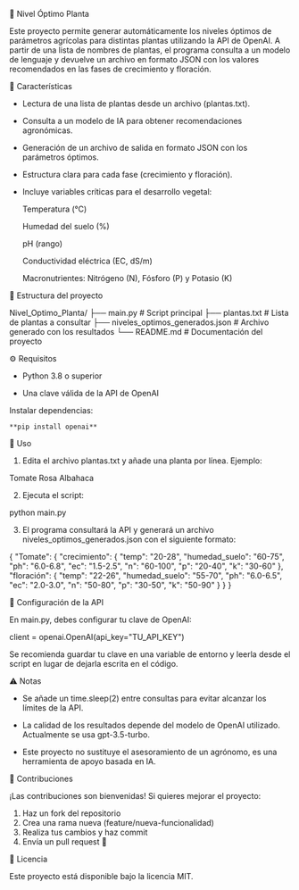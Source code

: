 🌱 Nivel Óptimo Planta

Este proyecto permite generar automáticamente los niveles óptimos de parámetros agrícolas para distintas plantas utilizando la API de OpenAI.
A partir de una lista de nombres de plantas, el programa consulta a un modelo de lenguaje y devuelve un archivo en formato JSON con los valores recomendados en las fases de crecimiento y floración.

🚀 Características

- Lectura de una lista de plantas desde un archivo (plantas.txt).

- Consulta a un modelo de IA para obtener recomendaciones agronómicas.

- Generación de un archivo de salida en formato JSON con los parámetros óptimos.

- Estructura clara para cada fase (crecimiento y floración).

- Incluye variables críticas para el desarrollo vegetal:

    Temperatura (°C)

    Humedad del suelo (%)

    pH (rango)

    Conductividad eléctrica (EC, dS/m)

    Macronutrientes: Nitrógeno (N), Fósforo (P) y Potasio (K)

📂 Estructura del proyecto

Nivel_Optimo_Planta/
├── main.py                          # Script principal
├── plantas.txt                      # Lista de plantas a consultar
├── niveles_optimos_generados.json   # Archivo generado con los resultados
└── README.md                        # Documentación del proyecto

⚙️ Requisitos

- Python 3.8 o superior

- Una clave válida de la API de OpenAI

Instalar dependencias:

    **pip install openai**

📝 Uso

1. Edita el archivo plantas.txt y añade una planta por línea. Ejemplo:

Tomate
Rosa
Albahaca


2. Ejecuta el script:

python main.py


3. El programa consultará la API y generará un archivo niveles_optimos_generados.json con el siguiente formato:

{
  "Tomate": {
    "crecimiento": {
      "temp": "20-28",
      "humedad_suelo": "60-75",
      "ph": "6.0-6.8",
      "ec": "1.5-2.5",
      "n": "60-100",
      "p": "20-40",
      "k": "30-60"
    },
    "floración": {
      "temp": "22-26",
      "humedad_suelo": "55-70",
      "ph": "6.0-6.5",
      "ec": "2.0-3.0",
      "n": "50-80",
      "p": "30-50",
      "k": "50-90"
    }
  }
}

🔑 Configuración de la API

En main.py, debes configurar tu clave de OpenAI:

client = openai.OpenAI(api_key="TU_API_KEY")


Se recomienda guardar tu clave en una variable de entorno y leerla desde el script en lugar de dejarla escrita en el código.

⚠️ Notas

- Se añade un time.sleep(2) entre consultas para evitar alcanzar los límites de la API.

- La calidad de los resultados depende del modelo de OpenAI utilizado. Actualmente se usa gpt-3.5-turbo.

- Este proyecto no sustituye el asesoramiento de un agrónomo, es una herramienta de apoyo basada en IA.

🤝 Contribuciones

¡Las contribuciones son bienvenidas!
Si quieres mejorar el proyecto:

  1. Haz un fork del repositorio
  2. Crea una rama nueva (feature/nueva-funcionalidad)
  3. Realiza tus cambios y haz commit
  4. Envía un pull request 🚀

📜 Licencia

Este proyecto está disponible bajo la licencia MIT.
